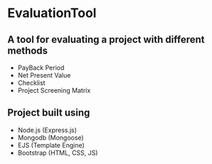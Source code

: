 # EvaluationTool

## A tool for evaluating a project with different methods

 - PayBack Period
 - Net Present Value
 - Checklist
 - Project Screening Matrix


## Project built using 

 - Node.js (Express.js)
 - Mongodb (Mongoose)
 - EJS (Template Engine)
 - Bootstrap (HTML, CSS, JS)
